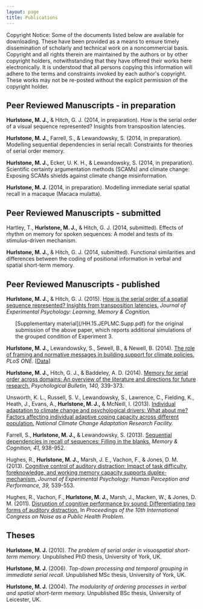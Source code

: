 ```yaml
---
layout: page
title: Publications
---
```


<p class="message">
Copyright Notice: Some of the documents listed below are available for downloading. These have been provided as a means to ensure timely dissemination of scholarly and technical work on a noncommercial basis. Copyright and all rights therein are maintained by the authors or by other copyright holders, notwithstanding that they have offered their works here electronically. It is understood that all persons copying this information will adhere to the terms and constraints invoked by each author's copyright. These works may not be re-posted without the explicit permission of the copyright holder.
</p>

## Peer Reviewed Manuscripts - in preparation

**Hurlstone, M. J.,** & Hitch, G. J. (2014, in preparation). How is the serial order of a visual sequence represented? Insights from transposition latencies.

**Hurlstone, M. J.,** Farrell, S., & Lewandowsky, S. (2014, in preparation). Modelling sequential dependencies in serial recall: Constraints for theories of serial order memory.

**Hurlstone, M. J.,** Ecker, U. K. H., & Lewandowsky, S. (2014, in preparation). Scientific certainty argumentation methods (SCAMs) and climate change: Exposing SCAMs shields against climate change misinformation.

**Hurlstone, M. J.** (2014, in preparation). Modelling immediate serial spatial recall in a macaque (Macaca mulatta).

## Peer Reviewed Manuscripts - submitted

Hartley, T., **Hurlstone, M. J.,** & Hitch, G. J. (2014, submitted). Effects of rhythm on memory for spoken sequences: A model and tests of its stimulus-driven mechanism. 

**Hurlstone, M. J.,** & Hitch, G. J. (2014, submitted). Functional similarities and differences between the
coding of positional information in verbal and spatial short-term memory.

## Peer Reviewed Manuscripts - published

**Hurlstone, M. J.,** & Hitch, G. J. (2015). [How is the serial order of a spatial sequence represented? Insights from transposition latencies.](/HH.15.JEPLMC.pdf) *Journal of Experimental Psychology: Learning, Memory & Cognition.*

<ul> [Supplementary material](/HH.15.JEPLMC.Supp.pdf) for the original submission of the above paper, which reports additional simulations of the  grouped condition of Experiment 3.</ul></p>

<!-- <ul><a href="/HH.15.JEPLMC.Supp.pdf">Supplementary material</a> for the original submission of the above paper, which reports additional simulations of the  grouped condition of Experiment 3.</ul></p> -->

**Hurlstone, M. J.,** Lewandowsky, S., Sewell, B., & Newell, B. (2014). [The role of framing and normative messages in building support for climate policies.](/HLNS.14.PLoS.ONE.pdf) *PLoS ONE.* [[Data](/PLoS.ONE.14.Data.xlsx)]

**Hurlstone, M. J.,** Hitch, G. J., & Baddeley, A. D. (2014). [Memory for serial order across domains: An overview of the literature and directions for future research.](/HHB.14.PB.pdf) *Psychological Bulletin, 140,* 339-373.

Unsworth, K. L., Russell, S. V., Lewandowsky, S., Lawrence, C., Fielding, K., Heath, J., Evans, A., **Hurlstone, M. J.,** & McNeill, I. (2013). [Individual adaptation to climate change and psychological drivers: What about me? Factors affecting individual adaptive coping capacity across different population.](/URLLFHEHM.13.NCCARF.pdf) *National Climate Change Adaptation Research Facility.*

Farrell, S., **Hurlstone, M. J.,** & Lewandowsky, S. (2013). [Sequential dependencies in recall of sequences: Filling in the blanks.](/FHL.13.MC.pdf) *Memory & Cognition, 41,* 938-952.

Hughes, R., **Hurlstone, M. J.,** Marsh, J. E., Vachon, F., & Jones, D. M. (2013). [Cognitive control of auditory distraction: Impact of task difficulty, foreknowledge, and working memory capacity supports duplex-mechanism.](/HHMVJ.13.JEPHPP.pdf) *Journal of Experimental Psychology: Human Perception and Performance, 39,* 539-553.

Hughes, R., Vachon, F., **Hurlstone, M. J.,** Marsh, J., Macken, W., & Jones, D. M. (2011). [Disruption of cognitive performance by sound: Differentiating two forms of auditory distraction.](/HVHMMJ.11.ICBEN.pdf) In *Proceedings of the 10th International Congress on Noise as a Public Health Problem.*

## Theses

**Hurlstone, M. J.** (2010). *The problem of serial order in visuospatial short-term memory.* Unpublished PhD thesis, University of York, UK.

**Hurlstone, M. J.** (2006). *Top-down processing and temporal grouping in immediate serial recall.* Unpublished MSc thesis, University of York, UK.

**Hurlstone, M. J.** (2004). *The modularity of ordering processes in verbal and spatial short-term memory.* Unpublished BSc thesis, University of Leicester, UK.
